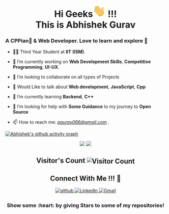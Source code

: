 
<h1 align='center'> Hi Geeks<img src="https://raw.githubusercontent.com/ABSphreak/ABSphreak/master/gifs/Hi.gif"  width="40" height="40"> !!!<br> This is Abhishek Gurav </h1>




### A CPPian🐍 & Web Developer. Love to learn and explore 🚀 
 
- 👨‍💻 Third Year Student at <b>IIT (ISM)</b>.

- 🔭 I’m currently working on <b>Web Development Skills</b>, <b>Competitive Programming</b>, <b>UI-UX</b>.
 
- 👯 I’m looking to collaborate on all types of Projects

- 💬 Would Like to talk about <b>Web development</b>, <b>JavaScript</b>, <b>Cpp</b>

- 🌱 I’m currently learning <b>Backend</b>, <b>C++</b>

- 🤔 I’m looking for help with <b>Some Guidance</b> to my journey to <b>Open Source</b>

- 📫 How to reach me: *agurav066@gmail.com* .


[![Abhishek's github activity graph](https://activity-graph.herokuapp.com/graph?username=Abhishek-Gurav&theme=react-dark&hide_border=true&line=66FF00&color=8700FF)](https://github.com/Abhishek-Gurav/github-readme-activity-graph)


<div align="center">
  <img width="48%" src="https://github-readme-stats.vercel.app/api?username=Abhishek-Gurav&theme=radical&show_icons=true&text_color=8700FF&title_color=66FF00&hide_border=true&icon_color=66FF00" />
 <img width="48%" src="https://github-readme-streak-stats.herokuapp.com?user=Abhishek-Gurav&theme=onedark_duo&fire=66FF00&border=000000&stroke=66FF00&ring=8700FF&dates=DDDDDD&currStreakNum=66FF00&sideNums=66FF00&currStreakLabel=8700FF&sideLabels=8700FF&background=141321"/>
<!--   <img width="48%" src="https://github-readme-streak-stats.herokuapp.com/?user=Abhishek-Gurav&theme=radical&show_icons=true" /> -->
</div>

<h2 align="center">Visitor's Count <img align="center" src="https://profile-counter.glitch.me/Abhishek-Gurav/count.svg" alt="Visitor Count" /></h2>

<h2 align="center">Connect With Me !!! 🤝</h2> 

<p align="center">
<a href="https://github.com/Abhishek-Gurav" target="_blank">
<img src=https://img.shields.io/badge/github-%2324292e.svg?&style=for-the-badge&logo=github&logoColor=white alt=github style="margin-bottom: 5px;" />
</a>
<a href="https://www.linkedin.com/in/abhishekgurav321/" target="_blank">
<img alt="LinkedIn" src="https://img.shields.io/badge/linkedin%20-%230077B5.svg?&style=for-the-badge&logo=linkedin&logoColor=white"/>
</a>
<a href="mailto:agurav066@gmail.com">
<img alt="Gmail" src="https://img.shields.io/badge/Gmail-D14836?style=for-the-badge&logo=gmail&logoColor=white" />
</a>
</p> 

<h3 align="center">Show some :heart: by giving <b>Stars</b> to some of my repositories! </h3>
